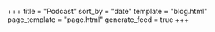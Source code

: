 +++
title = "Podcast"
sort_by = "date"
template = "blog.html"
page_template = "page.html"
generate_feed = true
+++
